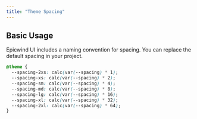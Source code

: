 ```yaml
---
title: "Theme Spacing"
---
```


## Basic Usage

Epicwind UI includes a naming convention for spacing. You can replace the default spacing in your project.

<!-- prettier-ignore -->
```css
@theme {
  --spacing-2xs: calc(var(--spacing) * 1);
  --spacing-xs: calc(var(--spacing) * 2);
  --spacing-sm: calc(var(--spacing) * 4);
  --spacing-md: calc(var(--spacing) * 8);
  --spacing-lg: calc(var(--spacing) * 16);
  --spacing-xl: calc(var(--spacing) * 32);
  --spacing-2xl: calc(var(--spacing) * 64);
}
```
